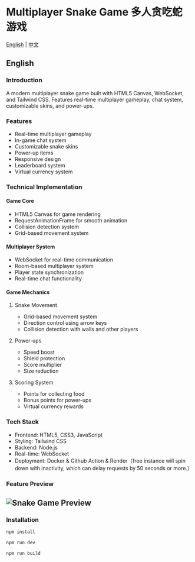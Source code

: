 # Multiplayer Snake Game 多人贪吃蛇游戏

[English](#english) | [中文](READMECN.md)

## English

### Introduction
A modern multiplayer snake game built with HTML5 Canvas, WebSocket, and Tailwind CSS. Features real-time multiplayer gameplay, chat system, customizable skins, and power-ups.

### Features
- Real-time multiplayer gameplay
- In-game chat system
- Customizable snake skins
- Power-up items
- Responsive design
- Leaderboard system
- Virtual currency system

### Technical Implementation

#### Game Core
- HTML5 Canvas for game rendering
- RequestAnimationFrame for smooth animation
- Collision detection system
- Grid-based movement system

#### Multiplayer System
- WebSocket for real-time communication
- Room-based multiplayer system
- Player state synchronization
- Real-time chat functionality

#### Game Mechanics
1. Snake Movement
   - Grid-based movement system
   - Direction control using arrow keys
   - Collision detection with walls and other players

2. Power-ups
   - Speed boost
   - Shield protection
   - Score multiplier
   - Size reduction

3. Scoring System
   - Points for collecting food
   - Bonus points for power-ups
   - Virtual currency rewards

### Tech Stack
- Frontend: HTML5, CSS3, JavaScript
- Styling: Tailwind CSS
- Backend: Node.js
- Real-time: WebSocket
- Deployment: Docker & Github Action & Render（free instance will spin down with inactivity, which can delay requests by 50 seconds or more.）

### Feature Preview
![Snake Game Preview](https://raw.githubusercontent.com/Funnyyanne/images/refs/heads/main/%E4%BC%98%E5%8C%96snake_game.gif)
---

### Installation

```bash
npm install

npm run dev

npm run build
```
